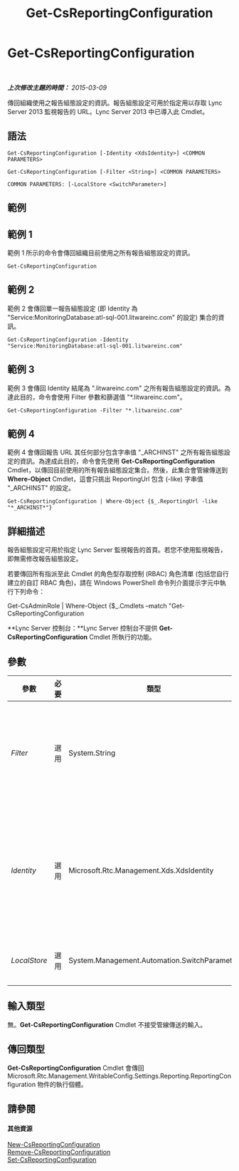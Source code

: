 ﻿---
title: Get-CsReportingConfiguration
TOCTitle: Get-CsReportingConfiguration
ms:assetid: e777a154-354a-49da-8140-79f80416bc49
ms:mtpsurl: https://technet.microsoft.com/zh-tw/library/JJ205356(v=OCS.15)
ms:contentKeyID: 49292645
ms.date: 08/24/2015
mtps_version: v=OCS.15
ms.translationtype: HT
---

# Get-CsReportingConfiguration

 

_**上次修改主題的時間：** 2015-03-09_

傳回組織使用之報告組態設定的資訊。報告組態設定可用於指定用以存取 Lync Server 2013 監視報告的 URL。Lync Server 2013 中已導入此 Cmdlet。

## 語法

    Get-CsReportingConfiguration [-Identity <XdsIdentity>] <COMMON PARAMETERS>

    Get-CsReportingConfiguration [-Filter <String>] <COMMON PARAMETERS>

    COMMON PARAMETERS: [-LocalStore <SwitchParameter>]

## 範例

## 範例 1

範例 1 所示的命令會傳回組織目前使用之所有報告組態設定的資訊。

    Get-CsReportingConfiguration

## 範例 2

範例 2 會傳回單一報告組態設定 (即 Identity 為 "Service:MonitoringDatabase:atl-sql-001.litwareinc.com" 的設定) 集合的資訊。

    Get-CsReportingConfiguration -Identity "Service:MonitoringDatabase:atl-sql-001.litwareinc.com"

## 範例 3

範例 3 會傳回 Identity 結尾為 ".litwareinc.com" 之所有報告組態設定的資訊。為達此目的，命令會使用 Filter 參數和篩選值 "\*.litwareinc.com"。

    Get-CsReportingConfiguration -Filter "*.litwareinc.com"

## 範例 4

範例 4 會傳回報告 URL 其任何部分包含字串值 "\_ARCHINST" 之所有報告組態設定的資訊。為達成此目的，命令會先使用 **Get-CsReportingConfiguration** Cmdlet，以傳回目前使用的所有報告組態設定集合。然後，此集合會管線傳送到 **Where-Object** Cmdlet，這會只挑出 ReportingUrl 包含 (-like) 字串值 "\_ARCHINST" 的設定。

    Get-CsReportingConfiguration | Where-Object {$_.ReportingUrl -like "*_ARCHINST*"}

## 詳細描述

報告組態設定可用於指定 Lync Server 監視報告的首頁。若您不使用監視報告，即無需修改報告組態設定。

若要傳回所有指派至此 Cmdlet 的角色型存取控制 (RBAC) 角色清單 (包括您自行建立的自訂 RBAC 角色)，請在 Windows PowerShell 命令列介面提示字元中執行下列命令：

Get-CsAdminRole | Where-Object {$\_.Cmdlets –match "Get-CsReportingConfiguration

**Lync Server 控制台：**Lync Server 控制台不提供 **Get-CsReportingConfiguration** Cmdlet 所執行的功能。

## 參數


<table>
<colgroup>
<col style="width: 25%" />
<col style="width: 25%" />
<col style="width: 25%" />
<col style="width: 25%" />
</colgroup>
<thead>
<tr class="header">
<th>參數</th>
<th>必要</th>
<th>類型</th>
<th>說明</th>
</tr>
</thead>
<tbody>
<tr class="odd">
<td><p><em>Filter</em></p></td>
<td><p>選用</p></td>
<td><p>System.String</p></td>
<td><p>可讓您在指定要傳回的報告組態設定時使用萬用字元。例如，下列語法會傳回在服務範圍設定的所有設定：</p>
<p>-Filter &quot;service:*&quot;</p>
<p>請注意，您不能在同一個命令中同時使用 Filter 和 Identity 參數。</p></td>
</tr>
<tr class="even">
<td><p><em>Identity</em></p></td>
<td><p>選用</p></td>
<td><p>Microsoft.Rtc.Management.Xds.XdsIdentity</p></td>
<td><p>要與報告組態設定相關聯之監控資料庫的服務識別。例如：</p>
<p>-Identity &quot;Service:MonitoringDatabase:atl-sql-001.litwareinc.com&quot;</p>
<p>若未在命令中加入 Identity 參數或 Filter 參數，則 <strong>Get-CsReportingConfiguration</strong> Cmdlet 會傳回組織使用的所有報告組態設定。</p></td>
</tr>
<tr class="odd">
<td><p><em>LocalStore</em></p></td>
<td><p>選用</p></td>
<td><p>System.Management.Automation.SwitchParameter</p></td>
<td><p>從中央管理存放區的本機複本擷取報告組態資料，而不從中央管理存放區本身擷取。</p></td>
</tr>
</tbody>
</table>


## 輸入類型

無。**Get-CsReportingConfiguration** Cmdlet 不接受管線傳送的輸入。

## 傳回類型

**Get-CsReportingConfiguration** Cmdlet 會傳回 Microsoft.Rtc.Management.WritableConfig.Settings.Reporting.ReportingConfiguration 物件的執行個體。

## 請參閱

#### 其他資源

[New-CsReportingConfiguration](new-csreportingconfiguration.md)  
[Remove-CsReportingConfiguration](remove-csreportingconfiguration.md)  
[Set-CsReportingConfiguration](set-csreportingconfiguration.md)

